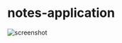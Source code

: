 # notes-application

![screenshot](https://user-images.githubusercontent.com/111965224/215678159-7eb37a49-3dcb-4bdc-b6d8-8f9e93c144fe.png)
